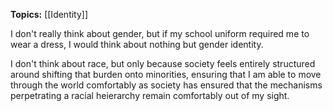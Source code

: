 **Topics:** [[Identity]]

I don't really think about gender, but if my school uniform required me to wear a dress, I would think about nothing but gender identity. 

I don't think about race, but only because society feels entirely structured around shifting that burden onto minorities, ensuring that I am able to move through the world comfortably as society has ensured that the mechanisms perpetrating a racial heierarchy remain comfortably out of my sight.